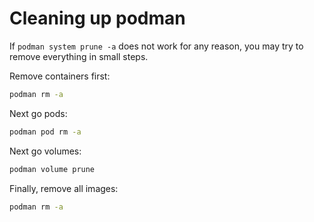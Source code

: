 Cleaning up podman
==================

If `podman system prune -a` does not work for any reason, you may try to remove everything in small steps.

Remove containers first:

```sh
podman rm -a
```

Next go pods:

```sh
podman pod rm -a
```

Next go volumes:

```sh
podman volume prune
```

Finally, remove all images:

```sh
podman rm -a
```
